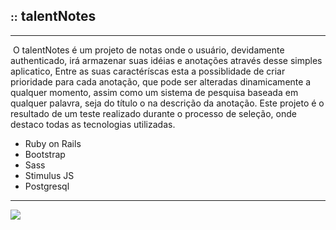 ## <small>::</small> talentNotes

<hr />

​	O talentNotes é um projeto de notas onde o usuário, devidamente authenticado, irá armazenar suas idéias e anotações através desse simples aplicatico, Entre as suas caractéríscas esta a possiblidade de criar prioridade para cada anotação, que pode ser alteradas dinamicamente a qualquer momento, assim como um sistema de pesquisa baseada em qualquer palavra, seja do título o na descrição da anotação. Este projeto é o resultado de um teste realizado durante o processo de seleção, onde destaco todas as tecnologias utilizadas.

<ul>
	<li>Ruby on Rails</li>
    <li>Bootstrap</li>
    <li>Sass</li>
    <li>Stimulus JS</li>
    <li>Postgresql</li>
</ul>

<hr />

![](/home/wendellopes/Imagens/talentNotes.png)

